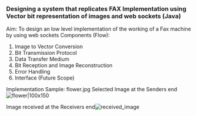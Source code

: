 ### Designing a system that replicates FAX Implementation using Vector bit representation of images and web sockets (Java)

Aim: To design an low level implementation of the working of a Fax machine by using web sockets
Components (Flow):
1. Image to Vector Conversion
2. Bit Transmission Protocol
3. Data Transfer Medium
4. Bit Reception and Image Reconstruction
5. Error Handling
6. Interface (Future Scope)


Implementation Sample: flower.jpg
Selected Image at the Senders end![flower|100x150](https://github.com/user-attachments/assets/9f7f200f-392a-4383-b699-91ca4f04349a)

Image received at the Receivers end![received_image](https://github.com/user-attachments/assets/f6ebcdcb-250c-4d18-9063-342ad16317d1)

